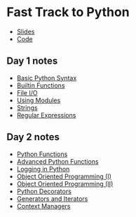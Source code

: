 # Fast Track to Python

- [Slides][slides]
- [Code][code]

## Day 1 notes

- [Basic Python Syntax][01-basic-syntax]
- [Builtin Functions][02-builtins]
- [File I/O][03-fileio]
- [Using Modules][04-modules]
- [Strings][05-strings]
- [Regular Expressions][06-regex]

## Day 2 notes

- [Python Functions][07-functions]
- [Advanced Python Functions][08-advanced-functions]
- [Logging in Python][09-logging]
- [Object Oriented Programming (I)][10-oop1]
- [Object Oriented Programming (II)][11-oop2]
- [Python Decorators][12-decorators]
- [Generators and Iterators][13-generators]
- [Context Managers][14-context]

[slides]: ./FastTrackToPython.pdf
[code]: ./code/fasttracktopython/
[01-basic-syntax]: ./01-BasicPythonSyntax.html
[02-builtins]: ./02-Builtins.html
[03-fileio]: ./03-FileIO.html
[04-modules]: ./04-UsingModules.html
[05-strings]: ./05-Strings.html
[06-regex]: ./06-Regex.html
[07-functions]: ./07-Functions.html
[08-advanced-functions]: ./08-AdvancedFunctions.html
[09-logging]: ./09-Logging.html
[10-oop1]: ./10-OOP1.html
[11-oop2]: ./11-OOP2.html
[12-decorators]: ./12-Decorators.html
[13-generators]: ./13-GeneratorsAndIterators.html
[14-context]: ./14-ContextManagers.html
